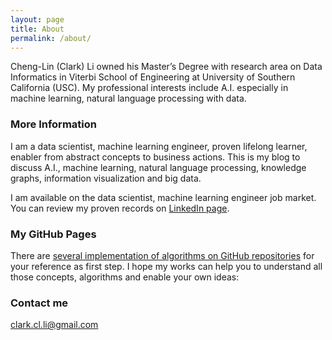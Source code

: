 ```yaml
---
layout: page
title: About
permalink: /about/
---
```


Cheng-Lin (Clark) Li owned his Master’s Degree with research area on Data Informatics in Viterbi School of Engineering at University of Southern California (USC). My professional interests include A.I. especially in machine learning, natural language processing with data.

### More Information

I am a data scientist, machine learning engineer, proven lifelong learner, enabler from abstract concepts to business actions. This is my blog to discuss A.I., machine learning, natural language processing, knowledge graphs, information visualization and big data.

I am available on the data scientist, machine learning engineer job market. You can review my proven records on [LinkedIn page](https://www.linkedin.com/in/chenglin-li/).

### My GitHub Pages
There are [several implementation of algorithms on GitHub repositories](https://cheng-lin-li.github.io/github/) for your reference as first step. I hope my works can help you to understand all those concepts, algorithms and enable your own ideas:

### Contact me

[clark.cl.li@gmail.com](mailto:clark.cl.li@gmail.com) 
